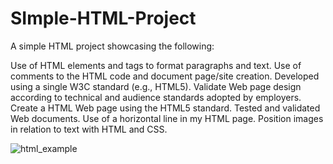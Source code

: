 # SImple-HTML-Project
A simple HTML project showcasing the following:

Use of HTML elements and tags to format paragraphs and text.
Use of comments to the HTML code and document page/site creation.
Developed using a single W3C standard (e.g., HTML5).
Validate Web page design according to technical and audience standards adopted by employers.
Create a HTML Web page using the HTML5 standard.
Tested and validated Web documents.
Use of a horizontal line in my HTML page.
Position images in relation to text with HTML and CSS.

![html_example](https://user-images.githubusercontent.com/40976021/45589224-197e7f00-b8d7-11e8-8619-73e9cb3aa9cc.jpg)
